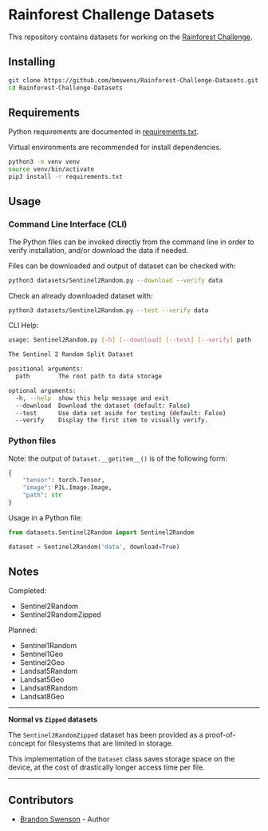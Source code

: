 # Rainforest Challenge Datasets
This repository contains datasets for working on the [Rainforest Challenge](https://rainforestchallenge.blob.core.windows.net/cvpr/dataset_info.txt).

## Installing
```bash
git clone https://github.com/bmswens/Rainforest-Challenge-Datasets.git
cd Rainforest-Challenge-Datasets
```

## Requirements
Python requirements are documented in [requirements.txt](requirements.txt).

Virtual environments are recommended for install dependencies.
```bash
python3 -m venv venv
source venv/bin/activate
pip3 install -r requirements.txt
```

## Usage
### Command Line Interface (CLI)
The Python files can be invoked directly from the command line in order to verify installation, and/or download the data if needed.

Files can be downloaded and output of dataset can be checked with:
```bash
python3 datasets/Sentinel2Random.py --download --verify data
```
Check an already downloaded dataset with:
```bash
python3 datasets/Sentinel2Random.py --test --verify data
```
CLI Help:
```bash
usage: Sentinel2Random.py [-h] [--download] [--test] [--verify] path

The Sentinel 2 Random Split Dataset

positional arguments:
  path        The root path to data storage

optional arguments:
  -h, --help  show this help message and exit
  --download  Download the dataset (default: False)
  --test      Use data set aside for testing (default: False)
  --verify    Display the first item to visually verify.
```

### Python files
Note: the output of `Dataset.__getitem__()` is  of the following form:
```Python
{
    "tensor": torch.Tensor,
    "image": PIL.Image.Image,
    "path": str
}
```
Usage in a Python file:
```Python
from datasets.Sentinel2Random import Sentinel2Random

dataset = Sentinel2Random('data', download=True)
```

## Notes
Completed:
- Sentinel2Random
- Sentinel2RandomZipped

Planned:
- Sentinel1Random
- Sentinel1Geo
- Sentinel2Geo
- Landsat5Random
- Landsat5Geo
- Landsat8Random
- Landsat8Geo

---
**Normal vs `Zipped` datasets**

The `Sentinel2RandomZipped` dataset has been provided as a proof-of-concept for filesystems that are limited in storage.

This implementation of the `Dataset` class saves storage space on the device, at the cost of drastically longer access time per file.

---

## Contributors
- [Brandon Swenson](https://github.com/bmswens) - Author